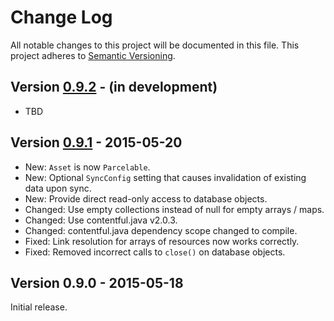 # Change Log
All notable changes to this project will be documented in this file.
This project adheres to [Semantic Versioning](http://semver.org/).

## Version [0.9.2][unreleased] - (in development)
- TBD

## Version [0.9.1] - 2015-05-20
- New: `Asset` is now `Parcelable`.
- New: Optional `SyncConfig` setting that causes invalidation of existing data upon sync.
- New: Provide direct read-only access to database objects.
- Changed: Use empty collections instead of null for empty arrays / maps.
- Changed: Use contentful.java v2.0.3.
- Changed: contentful.java dependency scope changed to compile.
- Fixed: Link resolution for arrays of resources now works correctly.
- Fixed: Removed incorrect calls to `close()` on database objects.

## Version 0.9.0 - 2015-05-18
Initial release.
 
[unreleased]: https://github.com/contentful/vault/compare/v0.9.1...HEAD
[0.9.1]: https://github.com/contentful/vault/compare/v0.9.0...v0.9.1